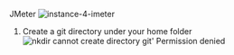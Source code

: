 JMeter
![instance-4-imeter](https://user-images.githubusercontent.com/35073431/217913674-7b09149f-b645-4808-8384-5baa8c46391b.png)

1. Create a git directory under your home folder
![nkdir cannot create directory git' Permission denied](https://user-images.githubusercontent.com/35073431/217913630-c8fe71e0-3df2-469e-be34-84b8c4b0f9f3.png)


